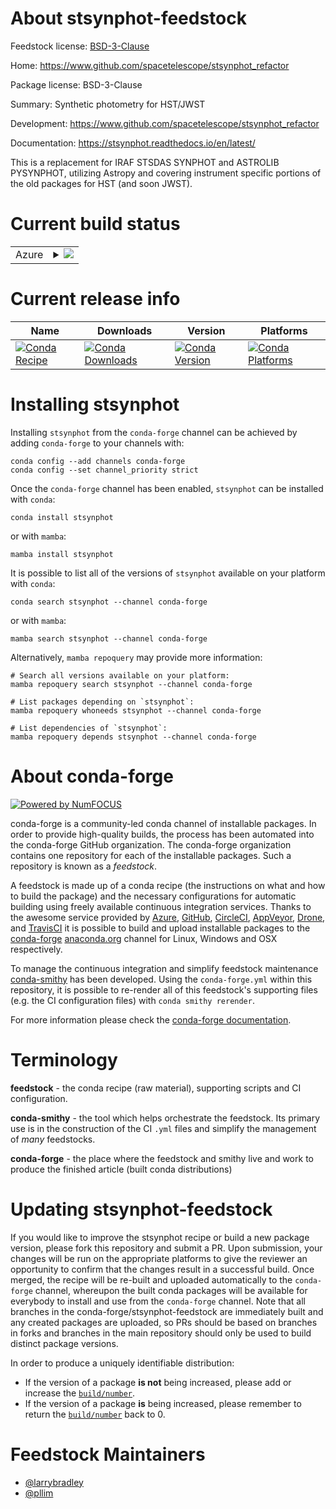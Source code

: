 About stsynphot-feedstock
=========================

Feedstock license: [BSD-3-Clause](https://github.com/conda-forge/stsynphot-feedstock/blob/main/LICENSE.txt)

Home: https://www.github.com/spacetelescope/stsynphot_refactor

Package license: BSD-3-Clause

Summary: Synthetic photometry for HST/JWST

Development: https://www.github.com/spacetelescope/stsynphot_refactor

Documentation: https://stsynphot.readthedocs.io/en/latest/

This is a replacement for IRAF STSDAS SYNPHOT and ASTROLIB PYSYNPHOT,
utilizing Astropy and covering instrument specific portions of the
old packages for HST (and soon JWST).


Current build status
====================


<table>
    
  <tr>
    <td>Azure</td>
    <td>
      <details>
        <summary>
          <a href="https://dev.azure.com/conda-forge/feedstock-builds/_build/latest?definitionId=6864&branchName=main">
            <img src="https://dev.azure.com/conda-forge/feedstock-builds/_apis/build/status/stsynphot-feedstock?branchName=main">
          </a>
        </summary>
        <table>
          <thead><tr><th>Variant</th><th>Status</th></tr></thead>
          <tbody><tr>
              <td>linux_64_python3.10.____cpython</td>
              <td>
                <a href="https://dev.azure.com/conda-forge/feedstock-builds/_build/latest?definitionId=6864&branchName=main">
                  <img src="https://dev.azure.com/conda-forge/feedstock-builds/_apis/build/status/stsynphot-feedstock?branchName=main&jobName=linux&configuration=linux%20linux_64_python3.10.____cpython" alt="variant">
                </a>
              </td>
            </tr><tr>
              <td>linux_64_python3.11.____cpython</td>
              <td>
                <a href="https://dev.azure.com/conda-forge/feedstock-builds/_build/latest?definitionId=6864&branchName=main">
                  <img src="https://dev.azure.com/conda-forge/feedstock-builds/_apis/build/status/stsynphot-feedstock?branchName=main&jobName=linux&configuration=linux%20linux_64_python3.11.____cpython" alt="variant">
                </a>
              </td>
            </tr><tr>
              <td>linux_64_python3.12.____cpython</td>
              <td>
                <a href="https://dev.azure.com/conda-forge/feedstock-builds/_build/latest?definitionId=6864&branchName=main">
                  <img src="https://dev.azure.com/conda-forge/feedstock-builds/_apis/build/status/stsynphot-feedstock?branchName=main&jobName=linux&configuration=linux%20linux_64_python3.12.____cpython" alt="variant">
                </a>
              </td>
            </tr><tr>
              <td>linux_64_python3.13.____cp313</td>
              <td>
                <a href="https://dev.azure.com/conda-forge/feedstock-builds/_build/latest?definitionId=6864&branchName=main">
                  <img src="https://dev.azure.com/conda-forge/feedstock-builds/_apis/build/status/stsynphot-feedstock?branchName=main&jobName=linux&configuration=linux%20linux_64_python3.13.____cp313" alt="variant">
                </a>
              </td>
            </tr><tr>
              <td>linux_64_python3.9.____cpython</td>
              <td>
                <a href="https://dev.azure.com/conda-forge/feedstock-builds/_build/latest?definitionId=6864&branchName=main">
                  <img src="https://dev.azure.com/conda-forge/feedstock-builds/_apis/build/status/stsynphot-feedstock?branchName=main&jobName=linux&configuration=linux%20linux_64_python3.9.____cpython" alt="variant">
                </a>
              </td>
            </tr><tr>
              <td>osx_64_python3.10.____cpython</td>
              <td>
                <a href="https://dev.azure.com/conda-forge/feedstock-builds/_build/latest?definitionId=6864&branchName=main">
                  <img src="https://dev.azure.com/conda-forge/feedstock-builds/_apis/build/status/stsynphot-feedstock?branchName=main&jobName=osx&configuration=osx%20osx_64_python3.10.____cpython" alt="variant">
                </a>
              </td>
            </tr><tr>
              <td>osx_64_python3.11.____cpython</td>
              <td>
                <a href="https://dev.azure.com/conda-forge/feedstock-builds/_build/latest?definitionId=6864&branchName=main">
                  <img src="https://dev.azure.com/conda-forge/feedstock-builds/_apis/build/status/stsynphot-feedstock?branchName=main&jobName=osx&configuration=osx%20osx_64_python3.11.____cpython" alt="variant">
                </a>
              </td>
            </tr><tr>
              <td>osx_64_python3.12.____cpython</td>
              <td>
                <a href="https://dev.azure.com/conda-forge/feedstock-builds/_build/latest?definitionId=6864&branchName=main">
                  <img src="https://dev.azure.com/conda-forge/feedstock-builds/_apis/build/status/stsynphot-feedstock?branchName=main&jobName=osx&configuration=osx%20osx_64_python3.12.____cpython" alt="variant">
                </a>
              </td>
            </tr><tr>
              <td>osx_64_python3.13.____cp313</td>
              <td>
                <a href="https://dev.azure.com/conda-forge/feedstock-builds/_build/latest?definitionId=6864&branchName=main">
                  <img src="https://dev.azure.com/conda-forge/feedstock-builds/_apis/build/status/stsynphot-feedstock?branchName=main&jobName=osx&configuration=osx%20osx_64_python3.13.____cp313" alt="variant">
                </a>
              </td>
            </tr><tr>
              <td>osx_64_python3.9.____cpython</td>
              <td>
                <a href="https://dev.azure.com/conda-forge/feedstock-builds/_build/latest?definitionId=6864&branchName=main">
                  <img src="https://dev.azure.com/conda-forge/feedstock-builds/_apis/build/status/stsynphot-feedstock?branchName=main&jobName=osx&configuration=osx%20osx_64_python3.9.____cpython" alt="variant">
                </a>
              </td>
            </tr><tr>
              <td>win_64_python3.10.____cpython</td>
              <td>
                <a href="https://dev.azure.com/conda-forge/feedstock-builds/_build/latest?definitionId=6864&branchName=main">
                  <img src="https://dev.azure.com/conda-forge/feedstock-builds/_apis/build/status/stsynphot-feedstock?branchName=main&jobName=win&configuration=win%20win_64_python3.10.____cpython" alt="variant">
                </a>
              </td>
            </tr><tr>
              <td>win_64_python3.11.____cpython</td>
              <td>
                <a href="https://dev.azure.com/conda-forge/feedstock-builds/_build/latest?definitionId=6864&branchName=main">
                  <img src="https://dev.azure.com/conda-forge/feedstock-builds/_apis/build/status/stsynphot-feedstock?branchName=main&jobName=win&configuration=win%20win_64_python3.11.____cpython" alt="variant">
                </a>
              </td>
            </tr><tr>
              <td>win_64_python3.12.____cpython</td>
              <td>
                <a href="https://dev.azure.com/conda-forge/feedstock-builds/_build/latest?definitionId=6864&branchName=main">
                  <img src="https://dev.azure.com/conda-forge/feedstock-builds/_apis/build/status/stsynphot-feedstock?branchName=main&jobName=win&configuration=win%20win_64_python3.12.____cpython" alt="variant">
                </a>
              </td>
            </tr><tr>
              <td>win_64_python3.13.____cp313</td>
              <td>
                <a href="https://dev.azure.com/conda-forge/feedstock-builds/_build/latest?definitionId=6864&branchName=main">
                  <img src="https://dev.azure.com/conda-forge/feedstock-builds/_apis/build/status/stsynphot-feedstock?branchName=main&jobName=win&configuration=win%20win_64_python3.13.____cp313" alt="variant">
                </a>
              </td>
            </tr><tr>
              <td>win_64_python3.9.____cpython</td>
              <td>
                <a href="https://dev.azure.com/conda-forge/feedstock-builds/_build/latest?definitionId=6864&branchName=main">
                  <img src="https://dev.azure.com/conda-forge/feedstock-builds/_apis/build/status/stsynphot-feedstock?branchName=main&jobName=win&configuration=win%20win_64_python3.9.____cpython" alt="variant">
                </a>
              </td>
            </tr>
          </tbody>
        </table>
      </details>
    </td>
  </tr>
</table>

Current release info
====================

| Name | Downloads | Version | Platforms |
| --- | --- | --- | --- |
| [![Conda Recipe](https://img.shields.io/badge/recipe-stsynphot-green.svg)](https://anaconda.org/conda-forge/stsynphot) | [![Conda Downloads](https://img.shields.io/conda/dn/conda-forge/stsynphot.svg)](https://anaconda.org/conda-forge/stsynphot) | [![Conda Version](https://img.shields.io/conda/vn/conda-forge/stsynphot.svg)](https://anaconda.org/conda-forge/stsynphot) | [![Conda Platforms](https://img.shields.io/conda/pn/conda-forge/stsynphot.svg)](https://anaconda.org/conda-forge/stsynphot) |

Installing stsynphot
====================

Installing `stsynphot` from the `conda-forge` channel can be achieved by adding `conda-forge` to your channels with:

```
conda config --add channels conda-forge
conda config --set channel_priority strict
```

Once the `conda-forge` channel has been enabled, `stsynphot` can be installed with `conda`:

```
conda install stsynphot
```

or with `mamba`:

```
mamba install stsynphot
```

It is possible to list all of the versions of `stsynphot` available on your platform with `conda`:

```
conda search stsynphot --channel conda-forge
```

or with `mamba`:

```
mamba search stsynphot --channel conda-forge
```

Alternatively, `mamba repoquery` may provide more information:

```
# Search all versions available on your platform:
mamba repoquery search stsynphot --channel conda-forge

# List packages depending on `stsynphot`:
mamba repoquery whoneeds stsynphot --channel conda-forge

# List dependencies of `stsynphot`:
mamba repoquery depends stsynphot --channel conda-forge
```


About conda-forge
=================

[![Powered by
NumFOCUS](https://img.shields.io/badge/powered%20by-NumFOCUS-orange.svg?style=flat&colorA=E1523D&colorB=007D8A)](https://numfocus.org)

conda-forge is a community-led conda channel of installable packages.
In order to provide high-quality builds, the process has been automated into the
conda-forge GitHub organization. The conda-forge organization contains one repository
for each of the installable packages. Such a repository is known as a *feedstock*.

A feedstock is made up of a conda recipe (the instructions on what and how to build
the package) and the necessary configurations for automatic building using freely
available continuous integration services. Thanks to the awesome service provided by
[Azure](https://azure.microsoft.com/en-us/services/devops/), [GitHub](https://github.com/),
[CircleCI](https://circleci.com/), [AppVeyor](https://www.appveyor.com/),
[Drone](https://cloud.drone.io/welcome), and [TravisCI](https://travis-ci.com/)
it is possible to build and upload installable packages to the
[conda-forge](https://anaconda.org/conda-forge) [anaconda.org](https://anaconda.org/)
channel for Linux, Windows and OSX respectively.

To manage the continuous integration and simplify feedstock maintenance
[conda-smithy](https://github.com/conda-forge/conda-smithy) has been developed.
Using the ``conda-forge.yml`` within this repository, it is possible to re-render all of
this feedstock's supporting files (e.g. the CI configuration files) with ``conda smithy rerender``.

For more information please check the [conda-forge documentation](https://conda-forge.org/docs/).

Terminology
===========

**feedstock** - the conda recipe (raw material), supporting scripts and CI configuration.

**conda-smithy** - the tool which helps orchestrate the feedstock.
                   Its primary use is in the construction of the CI ``.yml`` files
                   and simplify the management of *many* feedstocks.

**conda-forge** - the place where the feedstock and smithy live and work to
                  produce the finished article (built conda distributions)


Updating stsynphot-feedstock
============================

If you would like to improve the stsynphot recipe or build a new
package version, please fork this repository and submit a PR. Upon submission,
your changes will be run on the appropriate platforms to give the reviewer an
opportunity to confirm that the changes result in a successful build. Once
merged, the recipe will be re-built and uploaded automatically to the
`conda-forge` channel, whereupon the built conda packages will be available for
everybody to install and use from the `conda-forge` channel.
Note that all branches in the conda-forge/stsynphot-feedstock are
immediately built and any created packages are uploaded, so PRs should be based
on branches in forks and branches in the main repository should only be used to
build distinct package versions.

In order to produce a uniquely identifiable distribution:
 * If the version of a package **is not** being increased, please add or increase
   the [``build/number``](https://docs.conda.io/projects/conda-build/en/latest/resources/define-metadata.html#build-number-and-string).
 * If the version of a package **is** being increased, please remember to return
   the [``build/number``](https://docs.conda.io/projects/conda-build/en/latest/resources/define-metadata.html#build-number-and-string)
   back to 0.

Feedstock Maintainers
=====================

* [@larrybradley](https://github.com/larrybradley/)
* [@pllim](https://github.com/pllim/)


